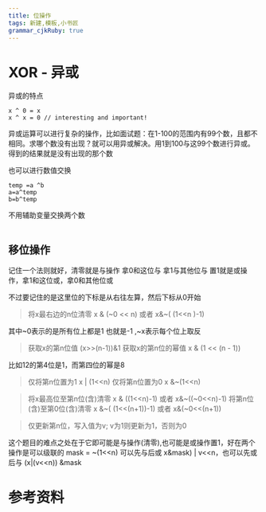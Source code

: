 ```yaml
---
title: 位操作
tags: 新建,模板,小书匠
grammar_cjkRuby: true
---
```



# XOR - 异或
异或的特点 

```
x ^ 0 = x
x ^ x = 0 // interesting and important!
```

异或运算可以进行复杂的操作，比如面试题：在1-100的范围内有99个数，且都不相同。求哪个数没有出现？就可以用异或解决。用1到100与这99个数进行异或。得到的结果就是没有出现的那个数

也可以进行数值交换 
```
temp =a ^b
a=a^temp
b=b^temp
```

不用辅助变量交换两个数
```

```

## 移位操作 
记住一个法则就好，清零就是与操作 拿0和这位与 拿1与其他位与
置1就是或操作，拿1和这位或，拿0和其他位或

不过要记住的是这里位的下标是从右往左算，然后下标从0开始
> 将x最右边的n位清零  x & (~0 << n) 或者  x&~( (1<<n )-1)

其中~0表示的是所有位上都是1 也就是-1 ,~x表示每个位上取反

> 获取x的第n位值  (x>>(n-1))&1 
获取x的第n位的幂值  x & (1 << (n - 1))

比如12的第4位是1，而第四位的幂是8

>仅将第n位置为1  x | (1<<n)
>仅将第n位置为0   x &~(1<<n)

> 将x最高位至第n位(含)清零   x & ((1<<n)-1)    或者  x&~((~0<<n)-1)
> 将第n位(含)至第0位(含)清零  x &~( (1<<(n+1))-1)    或者 x&(~0<<(n+1))

> 仅更新第n位，写入值为v; v为1则更新为1，否则为0

这个题目的难点之处在于它即可能是与操作(清零),也可能是或操作置1，好在两个操作是可以级联的
mask = ~(1<<n) 
可以先与后或   x&mask) | v<<n，也可以先或后与 (x|(v<<n)) &mask     



# 参考资料